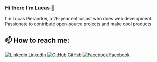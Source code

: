 ### Hi there I'm Lucas 👋

I'm Lucas Pierandrei, a 26-year enthusiast who does web development. Passionate to contribute open-source projects and make cool products

<!--
**lucaspieran/lucaspieran** is a ✨ _special_ ✨ repository because its `README.md` (this file) appears on your GitHub profile.

Here are some ideas to get you started:

- 🔭 I’m currently working on ...
- 🌱 I’m currently learning ...
- 👯 I’m looking to collaborate on ...
- 🤔 I’m looking for help with ...
- 💬 Ask me about ...
- 📫 How to reach me: ...
- 😄 Pronouns: ...
- ⚡ Fun fact: ...
-->


## 📫 How to reach me:

[![Linkedin](https://i.stack.imgur.com/gVE0j.png) LinkedIn](https://www.linkedin.com/in/lucas-pierandrei-4705561b1/)
[![GitHub](https://i.stack.imgur.com/tskMh.png) GitHub](https://github.com/lucaspieran)
[![Facebook](http://i.imgur.com/fep1WsG.png) Facebook](https://www.facebook.com/lucas.pierandrei/)
